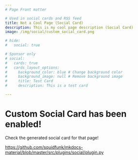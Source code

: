 ```yaml
---
# Page Front matter

# Used in social cards and RSS feed
title: Not a Cool Page (Social Card)
description: This is my cool page description (Social Card)
image: /img/social/custom_social_card.png

# hide:
#   social: true

# Sponsor only
# social:
#   cards: true
#   cards_layout_options:
#     background_color: blue # Change background color
#     background_image: null # Remove background image
#     title: Test Card
#     description: This is a test card

---
```

# Custom Social Card has been enabled!

Check the generated social card for that page!

https://github.com/squidfunk/mkdocs-material/blob/master/src/plugins/social/plugin.py

